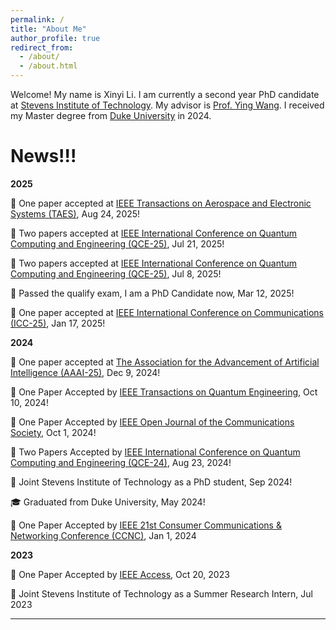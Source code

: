 ```yaml
---
permalink: /
title: "About Me"
author_profile: true
redirect_from: 
  - /about/
  - /about.html
---
```


Welcome! My name is Xinyi Li. I am currently a second year PhD candidate at [Stevens Institute of Technology](https://www.stevens.edu/). My advisor is [Prof. Ying Wang](https://www.stevens.edu/profile/ywang6). I received my Master degree from [Duke University](https://duke.edu/) in 2024.

News!!!
======

**2025**

:tada: One paper accepted at [IEEE Transactions on Aerospace and Electronic Systems (TAES)](https://ieee-aess.org/publications/taes), Aug 24, 2025!

:tada: Two papers accepted at [IEEE International Conference on Quantum Computing and Engineering (QCE-25)](https://qce.quantum.ieee.org/2025/), Jul 21, 2025!

:tada: Two papers accepted at [IEEE International Conference on Quantum Computing and Engineering (QCE-25)](https://qce.quantum.ieee.org/2025/), Jul 8, 2025!

:clap: Passed the qualify exam, I am a PhD Candidate now, Mar 12, 2025!

:tada: One paper accepted at [IEEE International Conference on Communications (ICC-25)](https://icc2025.ieee-icc.org/), Jan 17, 2025!

**2024**

:tada: One paper accepted at [The Association for the Advancement of Artificial Intelligence (AAAI-25)](https://aaai.org/conference/aaai/aaai-25/), Dec 9, 2024!

:tada: One Paper Accepted by [IEEE Transactions on Quantum Engineering](https://ieeexplore.ieee.org/xpl/RecentIssue.jsp?punumber=8924785), Oct 10, 2024!

:tada: One Paper Accepted by [IEEE Open Journal of the Communications Society](https://ieeexplore.ieee.org/xpl/RecentIssue.jsp?punumber=8782661), Oct 1, 2024!

:tada: Two Papers Accepted by [IEEE International Conference on Quantum Computing and Engineering (QCE-24)](https://qce.quantum.ieee.org/2024/), Aug 23, 2024!

:school: Joint Stevens Institute of Technology as a PhD student, Sep 2024!

:mortar_board: Graduated from Duke University, May 2024!

:tada: One Paper Accepted by [IEEE 21st Consumer Communications & Networking Conference (CCNC)](https://ccnc2024.ieee-ccnc.org/), Jan 1, 2024


**2023**

:tada: One Paper Accepted by [IEEE Access](https://ieeeaccess.ieee.org/), Oct 20, 2023

:school: Joint Stevens Institute of Technology as a Summer Research Intern, Jul 2023


<hr>
<script type="text/javascript" id="clustrmaps" src="//clustrmaps.com/map_v2.js?d=TScQ47l_OlRzhNZdYJSyyPX_o8qpPDgoSOFsoqJxs1U&cl=ffffff&w=a"></script>


